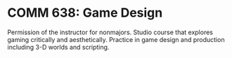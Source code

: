 # COMM 638: Game Design

Permission of the instructor for nonmajors. Studio course that explores gaming critically and aesthetically. Practice in game design and production including 3-D worlds and scripting.